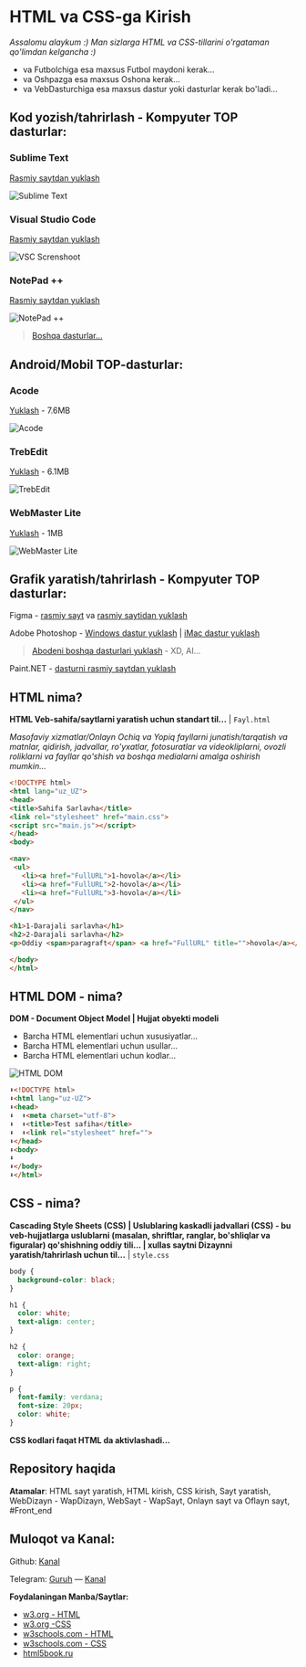 # HTML va CSS-ga Kirish

*Assalomu alaykum :) Man sizlarga HTML va CSS-tillarini o'rgataman qo'limdan kelgancha :)*

- va Futbolchiga esa  maxsus Futbol maydoni kerak...
- va Oshpazga esa maxsus Oshona kerak...
- va VebDasturchiga esa maxsus dastur yoki dasturlar kerak bo'ladi...

## Kod yozish/tahrirlash - Kompyuter TOP dasturlar:

### Sublime Text
[Rasmiy saytdan yuklash](https://www.sublimetext.com/3)

![Sublime Text](img/ST.gif "Sublime Text")

### Visual Studio Code
[Rasmiy saytdan yuklash](https://code.visualstudio.com)

![VSC Screnshoot](img/VSC.gif "VSC Screnshoot")

### NotePad ++
[Rasmiy saytdan yuklash](https://notepad-plus-plus.org/downloads/)

![NotePad ++](img/NPpp.gif "NotePad ++")

> [Boshqa dasturlar...](https://github.com/collections/text-editors)

## Android/Mobil TOP-dasturlar:
### Acode
[Yuklash](https://apkpure.com/ru/acode-powerful-code-editor/com.foxdebug.acodefree) - 7.6MB

![Acode](img/ACode-screen.jpg "Acode")

### TrebEdit
[Yuklash](https://apkpure.com/ru/trebedit-mobile-html-editor/com.teejay.trebedit) - 6.1MB

![TrebEdit](img/TrebEdit-screen.jpg "TrebEdit")

### WebMaster Lite
[Yuklash](https://apkpure.com/ru/webmaster-s-html-editor-lite/com.welant.webmaster.DEMO) - 1MB

![WebMaster Lite](img/WebMaster-Lite-screen.jpg "WebMaster Lite")

## Grafik yaratish/tahrirlash - Kompyuter TOP dasturlar:
Figma - [rasmiy sayt](https://www.figma.com/) va [rasmiy saytidan yuklash](https://www.figma.com/downloads/)

Adobe Photoshop - [Windows dastur yuklash](https://filecr.com/windows/photoshop/) | [iMac dastur yuklash](https://themacgo.com/adobe-photoshop-2020-v21-0-2-dmg-mac-free-download/)
> [Abodeni boshqa dasturlari yuklash](https://prodesigntools.com/adobe-cc-2019-direct-download-links.html) - XD, AI...

Paint.NET - [dasturni rasmiy saytdan yuklash](http://paintnet.ru/download/)

## HTML nima?
**HTML Veb-sahifa/saytlarni yaratish uchun standart til...** | `Fayl.html`

*Masofaviy xizmatlar/Onlayn Ochiq va Yopiq fayllarni junatish/tarqatish va matnlar, qidirish, jadvallar, ro'yxatlar, fotosuratlar va videokliplarni, ovozli roliklarni va fayllar qo'shish va boshqa medialarni amalga oshirish mumkin...*

```HTML
<!DOCTYPE html>
<html lang="uz_UZ">
<head>
<title>Sahifa Sarlavha</title>
<link rel="stylesheet" href="main.css">
<script src="main.js"></script>
</head>
<body>

<nav>
 <ul>
   <li><a href="FullURL">1-hovola</a></li>
   <li><a href="FullURL">2-hovola</a></li>
   <li><a href="FullURL">3-hovola</a></li>
 </ul>
</nav>

<h1>1-Darajali sarlavha</h1>
<h2>2-Darajali sarlavha</h2>
<p>Oddiy <span>paragraft</span> <a href="FullURL" title="">hovola</a></p>

</body>
</html>
```

## HTML DOM - nima?
**DOM - Document Object Model | Hujjat obyekti modeli**
- Barcha HTML elementlari uchun xususiyatlar...
- Barcha HTML elementlari uchun usullar...
- Barcha HTML elementlari uchun kodlar...

![HTML DOM](img/HTML-DOM.jpg "HTML DOM")

```HTML
⬇️<!DOCTYPE html>
⬇️<html lang="uz-UZ">
⬇️<head>
⬇️	⬆️<meta charset="utf-8">
⬇️	⬆️<title>Test safiha</title>
⬇️	⬆️<link rel="stylesheet" href="">
⬇️</head>
⬇️<body>
⬇️	
⬇️</body>
⬇️</html>
```

## CSS - nima?
**Cascading Style Sheets (CSS) | Uslublaring kaskadli jadvallari (CSS) - bu veb-hujjatlarga uslublarni (masalan, shriftlar, ranglar, bo'shliqlar va figuralar) qo'shishning oddiy tili... | xullas saytni Dizaynni yaratish/tahrirlash uchun til...** | `style.css`

```CSS
body {
  background-color: black;
}

h1 {
  color: white;
  text-align: center;
}

h2 {
  color: orange;
  text-align: right;
}

p {
  font-family: verdana;
  font-size: 20px;
  color: white;
}
```
**CSS kodlari faqat HTML da aktivlashadi...**

## Repository haqida
**Atamalar**: HTML sayt yaratish, HTML kirish, CSS kirish, Sayt yaratish, WebDizayn - WapDizayn, WebSayt - WapSayt,  Onlayn sayt va Oflayn sayt, #Front_end

## Muloqot va Kanal: 
Github: [Kanal](https://github.com/w3-uz)

Telegram: [Guruh](https://t.me/w3_uz_group) — [Kanal](https://t.me/w3_uz)

**Foydalaningan Manba/Saytlar:**
* [w3.org - HTML](https://www.w3.org/html/)
* [w3.org -CSS](https://www.w3.org/Style/CSS/)
* [w3schools.com - HTML](https://w3schools.com/html/default.asp)
* [w3schools.com - CSS](https://www.w3schools.com/css/default.asp)
* [html5book.ru](https://www.html5book.ru/)
